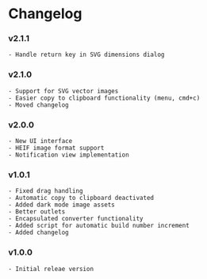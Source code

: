 #  Changelog

### v2.1.1
    - Handle return key in SVG dimensions dialog


### v2.1.0
    - Support for SVG vector images
    - Easier copy to clipboard functionality (menu, cmd+c)
    - Moved changelog


### v2.0.0
    - New UI interface
    - HEIF image format support
    - Notification view implementation
    

### v1.0.1
    - Fixed drag handling
    - Automatic copy to clipboard deactivated
    - Added dark mode image assets
    - Better outlets
    - Encapsulated converter functionality
    - Added script for automatic build number increment
    - Added changelog


### v1.0.0
    - Initial releae version
